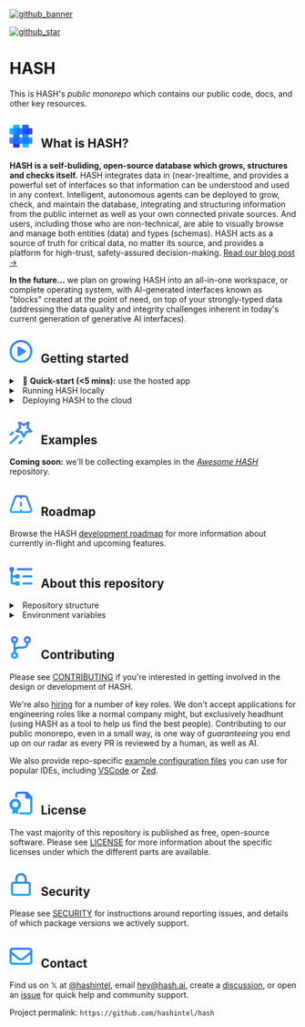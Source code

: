 [app.hash.ai]: https://app.hash.ai?utm_medium=organic&utm_source=github_readme_hash-repo_root
[create an account]: https://app.hash.ai/signup?utm_medium=organic&utm_source=github_readme_hash-repo_root
[development roadmap]: https://hash.dev/roadmap?utm_medium=organic&utm_source=github_readme_hash-repo_root
[hiring]: https://hash.ai/careers?utm_medium=organic&utm_source=github_readme_hash-repo_root
[running your own instance]: https://hash.dev/docs/get-started/setup#local-hash?utm_medium=organic&utm_source=github_readme_hash-repo_root
[sign in]: https://app.hash.ai/signin?utm_medium=organic&utm_source=github_readme_hash-repo_root

<!-- markdownlint-disable link-fragments -->

[awesome hash]: https://github.com/hashintel/awesome-hash
[github_banner]: #hash
[github_star]: https://github.com/hashintel/hash#
[gh-what-is-hash]: #--what-is-hash
[gh-getting-started]: #--getting-started
[gh-examples]: #--examples
[gh-roadmap]: #--roadmap
[gh-repo-structure]: #--about-this-repository
[gh-contributing]: #--contributing
[gh-license]: #--license
[gh-security]: #--security
[gh-contact]: #--contact

[![github_banner](https://hash.ai/cdn-cgi/imagedelivery/EipKtqu98OotgfhvKf6Eew/ec83e48d-5a46-4c3f-a603-5d9fc43ff400/github)][github_banner]

[![github_star](https://img.shields.io/github/stars/hashintel/hash?label=Star%20on%20GitHub&style=social)][github_star]

# HASH

This is HASH's _public monorepo_ which contains our public code, docs, and other key resources.

## [![a](/.github/assets/gh_icon_what-is-hash_20px-base.svg)][gh-what-is-hash] &nbsp; What is HASH?

**HASH is a self-buliding, open-source database which grows, structures and checks itself.** HASH integrates data in (near-)realtime, and provides a powerful set of interfaces so that information can be understood and used in any context. Intelligent, autonomous agents can be deployed to grow, check, and maintain the database, integrating and structuring information from the public internet as well as your own connected private sources. And users, including those who are non-technical, are able to visually browse and manage both entities (data) and types (schemas). HASH acts as a source of truth for critical data, no matter its source, and provides a platform for high-trust, safety-assured decision-making. [Read our blog post →](https://hash.ai/blog/self-building-database)

**In the future...** we plan on growing HASH into an all-in-one workspace, or complete operating system, with AI-generated interfaces known as "blocks" created at the point of need, on top of your strongly-typed data (addressing the data quality and integrity challenges inherent in today's current generation of generative AI interfaces).

## [![a](/.github/assets/gh_icon_getting-started_20px-base.svg)][gh-getting-started] &nbsp; Getting started

<details>
  <summary> &nbsp; 🚀 <strong>Quick-start (<5 mins):</strong> use the hosted app</summary>

### Create an account

The only current "officially supported" way of trying HASH right now is by signing up for and using the hosted platform at [app.hash.ai]

[Create an account] to get started.

### Sign in

[Sign in] to access your account.

### Skip the queue

When you first create an account you may be placed on a waitlist. To jump the queue, once signed in, follow the instructions shown in your HASH dashboard. All submissions are reviewed by a member of the team.

</details>

<details>
  <summary> &nbsp; Running HASH locally</summary>

### Running HASH locally

**Running HASH locally is not yet officially supported.** We plan on publishing a comprehensive guide to [running your own instance] of HASH shortly (2025Q2). In the meantime, you may try the instructions below.

#### Experimental instructions

1. Make sure you have, [Git](https://git-scm.com), [Rust](https://www.rust-lang.org), [Docker](https://docs.docker.com/get-docker/), and [Protobuf](https://github.com/protocolbuffers/protobuf). Building the Docker containers requires [Docker Buildx](https://docs.docker.com/build/install-buildx/).
   Run each of these version commands and make sure the output is expected:

   ```sh
   git --version
   ## ≥ 2.17

   rustup --version
   ## ≥ 1.27.1 (Required to match the toolchain as specified in `rust-toolchain.toml`, lower versions most likely will work as well)

   docker --version
   ## ≥ 20.10

   docker compose version
   ## ≥ 2.17.2

   docker buildx version
   ## ≥ 0.10.4
   ```

   If you have difficulties with `git --version` on macOS you may need to install Xcode Command Line Tools first: `xcode-select --install`.

   If you use Docker for macOS or Windows, go to _Preferences_ → _Resources_ and ensure that Docker can use at least 4GB of RAM (8GB is recommended).

2. [Clone](https://docs.github.com/en/repositories/creating-and-managing-repositories/cloning-a-repository) this repository and **navigate to the root of the repository folder** in your terminal.

3. We use [mise-en-place](https://mise.jdx.dev/) to manage tool versions consistently across our codebase. We recommend using `mise` to automatically install and manage the required development tools:

   ```sh
   mise install
   ```

   It's also possible to install them manually, use the correct versions for these tools as specified in `.config/mise`.

   After [installing mise](https://mise.jdx.dev/getting-started.html#installing-mise-cli) you will also need to set it to [automatically activate](https://mise.jdx.dev/getting-started.html#activate-mise) in your shell.

4. Install dependencies:

   ```sh
   yarn install
   ```

5. Ensure Docker is running.
   If you are on Windows or macOS, you should see app icon in the system tray or the menu bar.
   Alternatively, you can use this command to check Docker:

   ```sh
   docker run hello-world
   ```

6. If you need to test or develop AI-related features, you will need to create an `.env.local` file in the repository root with the following values:

   ```sh
   OPENAI_API_KEY=your-open-ai-api-key                                      # required for most AI features
   ANTHROPIC_API_KEY=your-anthropic-api-key                                 # required for most AI features
   HASH_TEMPORAL_WORKER_AI_AWS_ACCESS_KEY_ID=your-aws-access-key-id         # required for most AI features
   HASH_TEMPORAL_WORKER_AI_AWS_SECRET_ACCESS_KEY=your-aws-secret-access-key # required for most AI features
   E2B_API_KEY=your-e2b-api-key                                             # only required for the question-answering flow action
   ```

   **Note on environment files:** `.env.local` is not committed to the repo – **put any secrets that should remain secret here.** The default environment variables are taken from `.env`, extended by `.env.development`, and finally by `.env.local`. If you want to overwrite values specified in `.env` or `.env.development`, you can add them to `.env.local`. Do **not** change any other `.env` files unless you intend to change the defaults for development or testing.

7. Launch external services (Postgres, the graph query layer, Kratos, Redis, and OpenSearch) as Docker containers:

   ```sh
   yarn external-services up --wait
   ```

   1. You can optionally force a rebuild of the Docker containers by adding the `--build` argument(**this is necessary if changes have been made to the graph query layer). It's recommended to do this whenever updating your branch from upstream**.

   2. You can keep external services running between app restarts by adding the `--detach` argument to run the containers in the background. It is possible to tear down the external services with `yarn external-services down`.

   3. When using `yarn external-services:offline up`, the Graph services does not try to connect to `https://blockprotocol.org` to fetch required schemas. This is useful for development when the internet connection is slow or unreliable.

   4. You can also run the Graph API and AI Temporal worker outside of Docker – this is useful if they are changing frequently and you want to avoid rebuilding the Docker containers. To do so, _stop them_ in Docker and then run `yarn dev:graph` and `yarn workspace @apps/hash-ai-worker-ts dev` respectively in separate terminals.

8. Launch app services:

   ```sh
   yarn start
   ```

   This will start backend and frontend in a single terminal. Once you see http://localhost:3000, the frontend end is ready to visit there.
   The API is online once you see `localhost:5001` in the terminal. Both must be online for the frontend to function.

   You can also launch parts of the app in separate terminals, e.g.:

   ```sh
   yarn start:graph
   yarn start:backend
   yarn start:frontend
   ```

   See `package.json` → `scripts` for details and more options.

9. Log in

   When the HASH API is started, three users are automatically seeded for development purposes. Their passwords are all `password`.

   - `alice@example.com`, `bob@example.com` – regular users
   - `admin@example.com` – an admin

##### Running the browser plugin

If you need to run the browser plugin locally, see the `README.md` in the `apps/plugin-browser` directory.

##### Resetting the local database

If you need to reset the local database, to clear out test data or because it has become corrupted during development, you have two options:

1. The slow option – rebuild in Docker

   1. In the Docker UI (or via CLI at your preference), stop and delete the `hash-external-services` container
   2. In 'Volumes', search 'hash-external-services' and delete the volumes shown
   3. Run `yarn external-services up --wait` to rebuild the services

2. The fast option – reset the database via the Graph API

   1. Run the Graph API in test mode by running `yarn dev:graph:test-server`
   2. Run `yarn graph:reset-database` to reset the database
   3. **If you need to use the frontend**, you will also need to delete the rows in the `identities` table in the `dev_kratos` database, or signin will not work. You can do so via any Postgres UI or CLI. The db connection and user details are in `.env`

##### External services test mode

The external services of the system can be started in 'test mode' to prevent polluting the development database.
This is useful for situations where the database is used for tests that modify the database without cleaning up afterwards.

To make use of this test mode, the external services can be started as follows:

```sh
yarn external-services:test up
```

</details>

<details>
  <summary> &nbsp; Deploying HASH to the cloud</summary>

##### Sending emails

Email-sending in HASH is handled by either Kratos (in the case of authentication-related emails) or through the HASH API Email Transport (for everything else).

To use `AwsSesEmailTransporter`, set `export HASH_EMAIL_TRANSPORTER=aws_ses` in your terminal before running the app. Valid AWS credentials are required for this email transporter to work.

Transactional emails templates are located in the following locations:

- Kratos emails in [`./../../apps/hash-external-services/kratos/templates/`](./../../apps/hash-external-services/kratos/templates/). This directory contains the following templates:
  - [`recovery_code`](./../../apps/hash-external-services/kratos/templates/recovery_code) - Email templates for the account recovery flow using a code for the UI.
    - When an email belongs to a registered HASH user, it will use the `valid` template, otherwise the `invalid` template is used.
  - [`verification_code`](./../../apps/hash-external-services/kratos/templates/verification_code) - Email verification templates for the account registration flow using a code for the UI.
    - When an email belongs to a registered HASH user, it will use the `valid` template, otherwise the `invalid` template is used.
- HASH emails in [`../hash-api/src/email/index.ts`](../hash-api/src/email/index.ts)

### Deploying HASH to the cloud

**Support for running HASH in the cloud is coming soon.** We plan on publishing a comprehensive guide to deploying HASH on AWS/GCP/Azure in the near future. In the meantime, instructions contained in the root [`/infra` directory](https://github.com/hashintel/hash/tree/main/infra) might help in getting started.

</details>

## [![a](/.github/assets/gh_icon_examples_20px-base.svg)][gh-examples] &nbsp; Examples

**Coming soon:** we'll be collecting examples in the _[Awesome HASH]_ repository.

## [![a](/.github/assets/gh_icon_roadmap_20px-base.svg)][gh-roadmap] &nbsp; Roadmap

Browse the HASH [development roadmap] for more information about currently in-flight and upcoming features.

## [![a](/.github/assets/gh_icon_repo-structure_20px-base.svg)][gh-repo-structure] &nbsp; About this repository

<details>
  <summary> &nbsp; Repository structure</summary>

### Repository structure

This repository's contents is divided across several primary sections:

- [**`/apps`**](/apps) contains the primary code powering our runnable [applications](https://github.com/hashintel/hash/tree/main/apps#applications)
  - The HASH application itself is divided into various different services which can be found in this directory.
- [**`/blocks`**](/blocks) contains our public _Block Protocol_ [blocks](https://github.com/hashintel/hash/tree/main/blocks#blocks)
- [**`/infra`**](/infra) houses deployment scripts, utilities and other [infrastructure](https://github.com/hashintel/hash/tree/main/infra#infrastructure) useful in running our apps
- [**`/libs`**](/libs) contains [libraries](https://github.com/hashintel/hash/tree/main/libs#libraries) including npm packages and Rust crates
- [**`/tests`**](/tests) contains end-to-end and integration tests that span across one or more apps, blocks or libs

</details>

<details>
  <summary> &nbsp; Environment variables</summary>

### Environment variables

Here's a list of possible environment variables. Everything that's necessary already has a default value.

You **do not** need to set any environment variables to run the application.

#### General API server environment variables

- `NODE_ENV`: ("development" or "production") the runtime environment. Controls
  default logging levels and output formatting.
- `PORT`: the port number the API will listen on.

#### AWS configuration

If you want to use AWS for file uploads or emails, you will need to have it configured:

- `AWS_REGION`: The region, eg. `us-east-1`
- `AWS_ACCESS_KEY_ID`: Your AWS access key
- `AWS_SECRET_ACCESS_KEY`: Your AWS secret key
- `AWS_S3_UPLOADS_BUCKET`: The name of the bucket to use for file uploads (if you want to use S3 for file uploads), eg: `my_uploads_bucket`
- `AWS_S3_UPLOADS_ACCESS_KEY_ID`: (optional) the AWS access key ID to use for file uploads. Must be provided along with the secret access key if the API is not otherwise authorized to access the bucket (e.g. via an IAM role).
- `AWS_S3_UPLOADS_SECRET_ACCESS_KEY`: (optional) the AWS secret access key to use for file uploads.
- `AWS_S3_UPLOADS_ENDPOINT`: (optional) the endpoint to use for S3 operations. If not, the AWS S3 default for the given region is used. Useful if you are using a different S3-compatible storage provider.
- `AWS_S3_UPLOADS_FORCE_PATH_STYLE`: (optional) set `true` if your S3 setup requires path-style rather than virtual hosted-style S3 requests.

For some in-browser functionality (e.g. document previewing), you must configure a Access-Control-Allow-Origin header on your bucket to be something other than '\*'.

#### File uploads

By default, files are uploaded locally, which is **not** recommended for production use. It is also possible to upload files on AWS S3.

- `FILE_UPLOAD_PROVIDER`: Which type of provider is used for file uploads. Possible values `LOCAL_FILE_SYSTEM`, or `AWS_S3`. If choosing S3, then you need to configure the `AWS_S3_UPLOADS_` variables above.
- `LOCAL_FILE_UPLOAD_PATH`: Relative path to store uploaded files if using the local file system storage provider. Default is `var/uploads` (the `var` folder is the folder normally used for application data)

#### Email

During development, the dummy email transporter writes emails to a local folder.

- `HASH_EMAIL_TRANSPORTER`: `dummy` or `aws`. If set to dummy, the local dummy email transporter will be used during development instead of aws (default: `dummy`)
- `DUMMY_EMAIL_TRANSPORTER_FILE_PATH`: Default is `var/api/dummy-email-transporter/email-dumps.yml`
- `DUMMY_EMAIL_TRANSPORTER_USE_CLIPBOARD`: `true` or `false` (default: `true`)

#### OpenSearch

**NOTE: OpenSearch is currently disabled by default, and is presently unmaintained.**

- `HASH_OPENSEARCH_ENABLED`: whether OpenSearch is used or not. `true` or `false`. (default: `false`).
- `HASH_OPENSEARCH_HOST`: the hostname of the OpenSearch cluster to connect to. (default: `localhost`)
- `HASH_OPENSEARCH_PASSWORD`: the password to use when making the connection. (default: `admin`)
- `HASH_OPENSEARCH_PORT`: the port number that the cluster accepts (default: `9200`)
- `HASH_OPENSEARCH_USERNAME`: the username to connect to the cluster as. (default: `admin`)
- `HASH_OPENSEARCH_HTTPS_ENABLED`: (optional) set to "1" to connect to the cluster
  over an HTTPS connection.

#### Postgres

- `POSTGRES_PORT` (default: `5432`)

Various services also have their own configuration.

The Postgres superuser is configured through:

- `POSTGRES_USER` (default: `postgres`)
- `POSTGRES_PASSWORD` (default: `postgres`)

The Postgres information for Kratos is configured through:

- `HASH_KRATOS_PG_USER` (default: `kratos`)
- `HASH_KRATOS_PG_PASSWORD` (default: `kratos`)
- `HASH_KRATOS_PG_DATABASE` (default: `kratos`)

The Postgres information for Temporal is configured through:

- `HASH_TEMPORAL_PG_USER` (default: `temporal`)
- `HASH_TEMPORAL_PG_PASSWORD` (default: `temporal`)
- `HASH_TEMPORAL_PG_DATABASE` (default: `temporal`)
- `HASH_TEMPORAL_VISIBILITY_PG_DATABASE` (default: `temporal_visibility`)

The Postgres information for the graph query layer is configured through:

- `HASH_GRAPH_PG_USER` (default: `graph`)
- `HASH_GRAPH_PG_PASSWORD` (default: `graph`)
- `HASH_GRAPH_PG_DATABASE` (default: `graph`)

#### Redis

- `HASH_REDIS_HOST` (default: `localhost`)
- `HASH_REDIS_PORT` (default: `6379`)

#### Statsd

If the service should report metrics to a StatsD server, the following variables must be set.

- `STATSD_ENABLED`: Set to "1" if the service should report metrics to a StatsD server.
- `STATSD_HOST`: the hostname of the StatsD server.
- `STATSD_PORT`: (default: 8125) the port number the StatsD server is listening on.

#### Snowplow telemetry

- `HASH_TELEMETRY_ENABLED`: whether Snowplow is used or not. `true` or `false`. (default: `false`)
- `HASH_TELEMETRY_HTTPS`: set to "1" to connect to the Snowplow over an HTTPS connection. `true` or `false`. (default: `false`)
- `HASH_TELEMETRY_DESTINATION`: the hostname of the Snowplow tracker endpoint to connect to. (required)
- `HASH_TELEMETRY_APP_ID`: ID used to differentiate application by. Can be any string. (default: `hash-workspace-app`)

#### Others

- `FRONTEND_URL`: URL of the frontend website for links (default: `http://localhost:3000`)
- `NOTIFICATION_POLL_INTERVAL`: the interval in milliseconds at which the frontend will poll for new notifications, or 0 for no polling. (default: `10_000`)
- `HASH_INTEGRATION_QUEUE_NAME` The name of the Redis queue which updates to entities are published to
- `HASH_REALTIME_PORT`: Realtime service listening port. (default: `3333`)
- `HASH_SEARCH_LOADER_PORT`: (default: `3838`)
- `HASH_SEARCH_QUEUE_NAME`: The name of the queue to push changes for the search loader service (default: `search`)
- `API_ORIGIN`: The origin that the API service can be reached on (default: `http://localhost:5001`)
- `SESSION_SECRET`: The secret used to sign sessions (default: `secret`)
- `LOG_LEVEL`: the level of runtime logs that should be omitted, either set to `debug`, `info`, `warn`, `error` (default: `info`)
- `BLOCK_PROTOCOL_API_KEY`: the api key for fetching blocks from the [Þ Hub](https://blockprotocol.org/hub). Generate a key at https://blockprotocol.org/settings/api-keys.

</details>

## [![a](/.github/assets/gh_icon_contributing_20px-base.svg)][gh-contributing] &nbsp; Contributing

Please see [CONTRIBUTING](.github/CONTRIBUTING.md) if you're interested in getting involved in the design or development of HASH.

We're also [hiring] for a number of key roles. We don't accept applications for engineering roles like a normal company might, but exclusively headhunt (using HASH as a tool to help us find the best people). Contributing to our public monorepo, even in a small way, is one way of _guaranteeing_ you end up on our radar as every PR is reviewed by a human, as well as AI.

We also provide repo-specific [example configuration files](/.config/_examples) you can use for popular IDEs, including [VSCode](/.config/_examples/vscode) or [Zed](/.config/_examples/zed).

## [![a](/.github/assets/gh_icon_license_20px-base.svg)][gh-license] &nbsp; License

The vast majority of this repository is published as free, open-source software. Please see [LICENSE](LICENSE.md) for more information about the specific licenses under which the different parts are available.

## [![a](/.github/assets/gh_icon_security_20px-base.svg)][gh-security] &nbsp; Security

Please see [SECURITY](.github/SECURITY.md) for instructions around reporting issues, and details of which package versions we actively support.

## [![a](/.github/assets/gh_icon_contact_20px-base.svg)][gh-contact] &nbsp; Contact

Find us on 𝕏 at [@hashintel](https://x.com/hashintel), email [hey@hash.ai](mailto:hey@hash.ai), create a [discussion](https://github.com/orgs/hashintel/discussions), or open an [issue](https://github.com/hashintel/hash/issues/new/choose) for quick help and community support.

Project permalink: `https://github.com/hashintel/hash`
